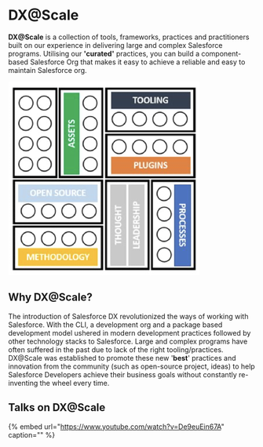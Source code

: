# DX@Scale

**DX@Scale** is a collection of tools, frameworks, practices and practitioners built on our experience in delivering large and complex Salesforce programs. Utilising our **'curated'** practices, you can build a component-based Salesforce Org that makes it easy to achieve a reliable and easy to maintain Salesforce org.

![](.gitbook/assets/image%20%2815%29.png)

## Why DX@Scale?

The introduction of Salesforce DX revolutionized the ways of working with Salesforce. With the CLI, a development org and a package based development model ushered in modern development practices followed by other technology stacks to Salesforce. Large and complex programs have often suffered in the past due to lack of the right tooling/practices. DX@Scale was established to promote these new '**best**' practices and innovation from the community \(such as open-source project, ideas\) to help Salesforce Developers achieve their business goals without constantly re-inventing the wheel every time.



## Talks on DX@Scale

{% embed url="https://www.youtube.com/watch?v=De9euEin67A" caption="" %}

